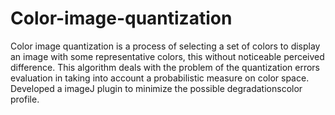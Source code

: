 # Color-image-quantization
Color image quantization is a process of selecting a set of colors to display an image with some representative colors, this without noticeable perceived difference. This algorithm deals with the problem of the quantization errors evaluation in taking into account a probabilistic measure on color space. Developed a imageJ plugin to minimize the possible degradationscolor profile.

